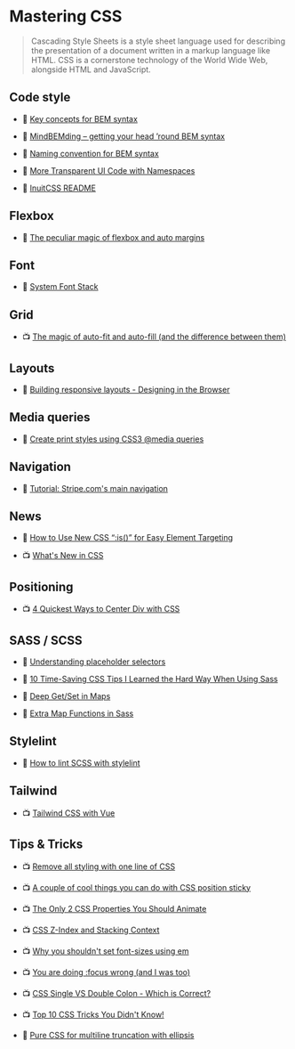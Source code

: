 # Mastering CSS

> Cascading Style Sheets is a style sheet language used for describing the presentation of a document written in a markup language like HTML. CSS is a cornerstone technology of the World Wide Web, alongside HTML and JavaScript.

## Code style

- 📖 [Key concepts for BEM syntax](https://en.bem.info/methodology/key-concepts/)

- 📖 [MindBEMding – getting your head ’round BEM syntax](https://csswizardry.com/2013/01/mindbemding-getting-your-head-round-bem-syntax/)

- 📖 [Naming convention for BEM syntax](https://en.bem.info/methodology/naming-convention/)

- 📖 [More Transparent UI Code with Namespaces](https://csswizardry.com/2015/03/more-transparent-ui-code-with-namespaces/)

- 📖 [InuitCSS README](https://github.com/inuitcss/inuitcss/blob/develop/README.md)

## Flexbox

- 📖 [The peculiar magic of flexbox and auto margins](https://css-tricks.com/the-peculiar-magic-of-flexbox-and-auto-margins/)

## Font

- 📖 [System Font Stack](https://css-tricks.com/snippets/css/system-font-stack/)

## Grid

- 📺 [The magic of auto-fit and auto-fill (and the difference between them)](https://www.youtube.com/watch?v=qjJR3qYCd54)

## Layouts

- 📖 [Building responsive layouts - Designing in the Browser](https://www.youtube.com/watch?v=K1POS8yPqa8)

## Media queries

- 📖 [Create print styles using CSS3 @media queries](https://benfrain.com/create-print-styles-using-css3-media-queries/)

## Navigation

- 📖 [Tutorial: Stripe.com's main navigation](https://lokeshdhakar.com/dev-201-stripe.coms-main-navigation/)

## News

- 📖 [How to Use New CSS “:is()” for Easy Element Targeting](https://webdesign.tutsplus.com/articles/new-css-is-for-easy-element-targeting--cms-34223)

- 📺 [What's New in CSS](https://www.youtube.com/watch?v=107JV5MpgUU)

## Positioning

- 📺 [4 Quickest Ways to Center Div with CSS](https://www.youtube.com/watch?v=mVYgtzDLZfY)

## SASS / SCSS

- 📖 [Understanding placeholder selectors](http://thesassway.com/intermediate/understanding-placeholder-selectors)

- 📖 [10 Time-Saving CSS Tips I Learned the Hard Way When Using Sass](https://www.telerik.com/blogs/10-time-saving-css-tips-i-learned-the-hard-way-when-using-sass)

- 📖 [Deep Get/Set in Maps](https://css-tricks.com/snippets/sass/deep-getset-maps/)

- 📖 [Extra Map Functions in Sass](https://www.sitepoint.com/extra-map-functions-sass/)

## Stylelint

- 📖 [How to lint SCSS with stylelint](https://medium.com/@bjankord/how-to-lint-scss-with-stylelint-dc87809a9878)

## Tailwind

- 📺 [Tailwind CSS with Vue](https://www.youtube.com/watch?v=ZAjUGkhqUP4)

## Tips & Tricks

- 📺 [Remove all styling with one line of CSS](https://www.youtube.com/watch?v=0GcTUor2ANw)

- 📺 [A couple of cool things you can do with CSS position sticky](https://www.youtube.com/watch?v=8TyoihVGErI)

- 📺 [The Only 2 CSS Properties You Should Animate](https://www.youtube.com/watch?v=N5EW4HnF6FU)

- 📺 [CSS Z-Index and Stacking Context](https://www.youtube.com/watch?v=uS8l4YRXbaw)

- 📺 [Why you shouldn't set font-sizes using em](https://www.youtube.com/watch?v=pautqDqa54I)

- 📺 [You are doing :focus wrong (and I was too)](https://www.youtube.com/watch?v=Mvu5OMGcdVA)

- 📺 [CSS Single VS Double Colon - Which is Correct?](https://www.youtube.com/watch?v=B3Er3gnVxHI)

- 📺 [Top 10 CSS Tricks You Didn't Know!](https://www.youtube.com/watch?v=CxC925yUxSI)

- 📖 [Pure CSS for multiline truncation with ellipsis](http://hackingui.com/front-end/a-pure-css-solution-for-multiline-text-truncation/)
